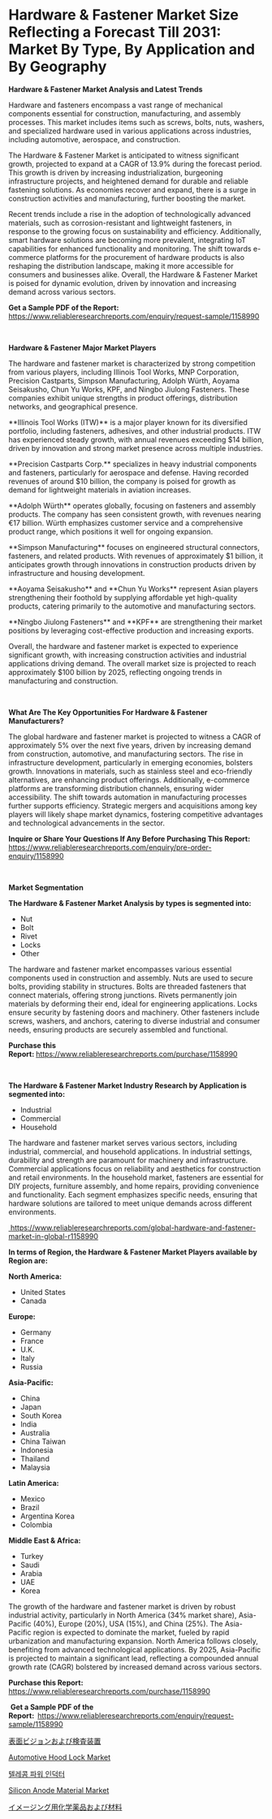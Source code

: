 <p><h1>Hardware & Fastener Market Size Reflecting a Forecast Till 2031: Market By Type, By Application and By Geography</h1></p><p><strong>Hardware & Fastener Market Analysis and Latest Trends</strong></p>
<p><p>Hardware and fasteners encompass a vast range of mechanical components essential for construction, manufacturing, and assembly processes. This market includes items such as screws, bolts, nuts, washers, and specialized hardware used in various applications across industries, including automotive, aerospace, and construction.</p><p>The Hardware & Fastener Market is anticipated to witness significant growth, projected to expand at a CAGR of 13.9% during the forecast period. This growth is driven by increasing industrialization, burgeoning infrastructure projects, and heightened demand for durable and reliable fastening solutions. As economies recover and expand, there is a surge in construction activities and manufacturing, further boosting the market.</p><p>Recent trends include a rise in the adoption of technologically advanced materials, such as corrosion-resistant and lightweight fasteners, in response to the growing focus on sustainability and efficiency. Additionally, smart hardware solutions are becoming more prevalent, integrating IoT capabilities for enhanced functionality and monitoring. The shift towards e-commerce platforms for the procurement of hardware products is also reshaping the distribution landscape, making it more accessible for consumers and businesses alike. Overall, the Hardware & Fastener Market is poised for dynamic evolution, driven by innovation and increasing demand across various sectors.</p></p>
<p><strong>Get a Sample PDF of the Report:&nbsp;</strong> <a href="https://www.reliableresearchreports.com/enquiry/request-sample/1158990">https://www.reliableresearchreports.com/enquiry/request-sample/1158990</a></p>
<p>&nbsp;</p>
<p><strong>Hardware & Fastener Major Market Players</strong></p>
<p><p>The hardware and fastener market is characterized by strong competition from various players, including Illinois Tool Works, MNP Corporation, Precision Castparts, Simpson Manufacturing, Adolph Würth, Aoyama Seisakusho, Chun Yu Works, KPF, and Ningbo Jiulong Fasteners. These companies exhibit unique strengths in product offerings, distribution networks, and geographical presence.</p><p>**Illinois Tool Works (ITW)** is a major player known for its diversified portfolio, including fasteners, adhesives, and other industrial products. ITW has experienced steady growth, with annual revenues exceeding $14 billion, driven by innovation and strong market presence across multiple industries.</p><p>**Precision Castparts Corp.** specializes in heavy industrial components and fasteners, particularly for aerospace and defense. Having recorded revenues of around $10 billion, the company is poised for growth as demand for lightweight materials in aviation increases.</p><p>**Adolph Würth** operates globally, focusing on fasteners and assembly products. The company has seen consistent growth, with revenues nearing €17 billion. Würth emphasizes customer service and a comprehensive product range, which positions it well for ongoing expansion.</p><p>**Simpson Manufacturing** focuses on engineered structural connectors, fasteners, and related products. With revenues of approximately $1 billion, it anticipates growth through innovations in construction products driven by infrastructure and housing development.</p><p>**Aoyama Seisakusho** and **Chun Yu Works** represent Asian players strengthening their foothold by supplying affordable yet high-quality products, catering primarily to the automotive and manufacturing sectors. </p><p>**Ningbo Jiulong Fasteners** and **KPF** are strengthening their market positions by leveraging cost-effective production and increasing exports. </p><p>Overall, the hardware and fastener market is expected to experience significant growth, with increasing construction activities and industrial applications driving demand. The overall market size is projected to reach approximately $100 billion by 2025, reflecting ongoing trends in manufacturing and construction.</p></p>
<p>&nbsp;</p>
<p><strong>What Are The Key Opportunities For Hardware & Fastener Manufacturers?</strong></p>
<p><p>The global hardware and fastener market is projected to witness a CAGR of approximately 5% over the next five years, driven by increasing demand from construction, automotive, and manufacturing sectors. The rise in infrastructure development, particularly in emerging economies, bolsters growth. Innovations in materials, such as stainless steel and eco-friendly alternatives, are enhancing product offerings. Additionally, e-commerce platforms are transforming distribution channels, ensuring wider accessibility. The shift towards automation in manufacturing processes further supports efficiency. Strategic mergers and acquisitions among key players will likely shape market dynamics, fostering competitive advantages and technological advancements in the sector.</p></p>
<p><strong>Inquire or Share Your Questions If Any Before Purchasing This Report:</strong> <a href="https://www.reliableresearchreports.com/enquiry/pre-order-enquiry/1158990">https://www.reliableresearchreports.com/enquiry/pre-order-enquiry/1158990</a></p>
<p>&nbsp;</p>
<p><strong>Market Segmentation</strong></p>
<p><strong>The Hardware & Fastener Market Analysis by types is segmented into:</strong></p>
<p><ul><li>Nut</li><li>Bolt</li><li>Rivet</li><li>Locks</li><li>Other</li></ul></p>
<p><p>The hardware and fastener market encompasses various essential components used in construction and assembly. Nuts are used to secure bolts, providing stability in structures. Bolts are threaded fasteners that connect materials, offering strong junctions. Rivets permanently join materials by deforming their end, ideal for engineering applications. Locks ensure security by fastening doors and machinery. Other fasteners include screws, washers, and anchors, catering to diverse industrial and consumer needs, ensuring products are securely assembled and functional.</p></p>
<p><strong>Purchase this Report:&nbsp;</strong><a href="https://www.reliableresearchreports.com/purchase/1158990">https://www.reliableresearchreports.com/purchase/1158990</a></p>
<p>&nbsp;</p>
<p><strong>The Hardware & Fastener Market Industry Research by Application is segmented into:</strong></p>
<p><ul><li>Industrial</li><li>Commercial</li><li>Household</li></ul></p>
<p><p>The hardware and fastener market serves various sectors, including industrial, commercial, and household applications. In industrial settings, durability and strength are paramount for machinery and infrastructure. Commercial applications focus on reliability and aesthetics for construction and retail environments. In the household market, fasteners are essential for DIY projects, furniture assembly, and home repairs, providing convenience and functionality. Each segment emphasizes specific needs, ensuring that hardware solutions are tailored to meet unique demands across different environments.</p></p>
<p><a href="https://www.reliableresearchreports.com/global-hardware-and-fastener-market-in-global-r1158990">&nbsp;https://www.reliableresearchreports.com/global-hardware-and-fastener-market-in-global-r1158990</a></p>
<p><strong>In terms of Region, the Hardware & Fastener Market Players available by Region are:</strong></p>
<p>
    <p> <strong> North America: </strong>
        <ul>
            <li>United States</li>
            <li>Canada</li>
        </ul>
        </p> 
    <p> <strong> Europe: </strong>
        <ul>
            <li>Germany</li>
            <li>France</li>
            <li>U.K.</li>
            <li>Italy</li>
            <li>Russia</li>
        </ul>
        </p> 
    <p> <strong> Asia-Pacific: </strong>
        <ul>
            <li>China</li>
            <li>Japan</li>
            <li>South Korea</li>
            <li>India</li>
            <li>Australia</li>
            <li>China Taiwan</li>
            <li>Indonesia</li>
            <li>Thailand</li>
            <li>Malaysia</li>
        </ul>
        </p> 
    <p> <strong> Latin America: </strong>
        <ul>
            <li>Mexico</li>
            <li>Brazil</li>
            <li>Argentina Korea</li>
            <li>Colombia</li>
        </ul>
        </p> 
    <p> <strong> Middle East & Africa: </strong>
        <ul>
            <li>Turkey</li>
            <li>Saudi</li>
            <li>Arabia</li>
            <li>UAE</li>
            <li>Korea</li>
        </ul>
    </p>
    </p>
<p><p>The growth of the hardware and fastener market is driven by robust industrial activity, particularly in North America (34% market share), Asia-Pacific (40%), Europe (20%), USA (15%), and China (25%). The Asia-Pacific region is expected to dominate the market, fueled by rapid urbanization and manufacturing expansion. North America follows closely, benefiting from advanced technological applications. By 2025, Asia-Pacific is projected to maintain a significant lead, reflecting a compounded annual growth rate (CAGR) bolstered by increased demand across various sectors.</p></p>
<p><strong>Purchase this Report: </strong><a href="https://www.reliableresearchreports.com/purchase/1158990">https://www.reliableresearchreports.com/purchase/1158990</a></p>
<p>&nbsp;<strong>Get a Sample PDF of the Report:&nbsp;&nbsp;</strong><a href="https://www.reliableresearchreports.com/enquiry/request-sample/1158990">https://www.reliableresearchreports.com/enquiry/request-sample/1158990</a></p>
<p><strong></strong></p>
<p><p><a href="https://medium.com/@deonboer2023/surface-vision-and-inspection-equipment-14bd0e7e6378">表面ビジョンおよび検査装置</a></p><p><a href="https://github.com/ashepherd82/Market-Research-Report-List-6/blob/main/automotive-hood-lock-market.md">Automotive Hood Lock Market</a></p><p><a href="https://medium.com/@rudyswaniafgwski56664/telecom-power-inductors-market-%EC%9D%98-%EA%B8%80%EB%A1%9C%EB%B2%8C-%EC%8B%9C%EC%9E%A5-%EA%B0%9C%EC%9A%94%EB%8A%94-%EC%A0%84-%EC%84%B8%EA%B3%84-%EB%B0%8F-%EC%A3%BC%EC%9A%94-%EC%8B%9C%EC%9E%A5%EC%9D%98-%EC%82%B0%EC%97%85%EC%97%90-%EC%98%81%ED%96%A5%EC%9D%84-%EB%AF%B8%EC%B9%98%EB%8A%94-%EC%A3%BC%EC%9A%94-%ED%8A%B8%EB%A0%8C%EB%93%9C%EC%97%90-%EB%8C%80%ED%95%9C-%EB%8F%85%ED%8A%B9%ED%95%9C-%EA%B4%80%EC%A0%90%EC%9D%84-%EC%A0%9C%EA%B3%B5%ED%95%A9%EB%8B%88%EB%8B%A4-f1c522c0af3f">텔레콤 파워 인덕터</a></p><p><a href="https://issuu.com/reportprime-2/docs/silicon-anode-material-market-size-_c9cccdb8aa0c28">Silicon Anode Material Market</a></p><p><a href="https://medium.com/@deonboer2023/imaging-chemicals-and-materials-market-%E3%81%AE%E3%82%B0%E3%83%AD%E3%83%BC%E3%83%90%E3%83%AB%E5%B8%82%E5%A0%B4%E6%A6%82%E8%A6%81%E3%81%AF-%E4%B8%96%E7%95%8C%E3%81%8A%E3%82%88%E3%81%B3%E4%B8%BB%E8%A6%81%E5%B8%82%E5%A0%B4%E3%81%AB%E3%81%8A%E3%81%91%E3%82%8B%E6%A5%AD%E7%95%8C%E3%81%AB%E5%BD%B1%E9%9F%BF%E3%82%92%E4%B8%8E%E3%81%88%E3%82%8B%E4%B8%BB%E8%A6%81%E3%81%AA%E3%83%88%E3%83%AC%E3%83%B3%E3%83%89%E3%81%AB%E3%81%A4%E3%81%84%E3%81%A6-%E7%8B%AC%E8%87%AA%E3%81%AE%E8%A6%96%E7%82%B9%E3%82%92%E6%8F%90%E4%BE%9B%E3%81%97%E3%81%BE%E3%81%99-370a2d6241c6">イメージング用化学薬品および材料</a></p></p>
